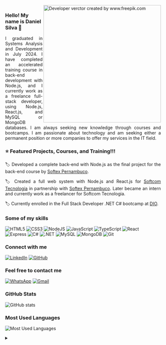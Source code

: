 <img align="right" alt="Developer verctor created by www.freepik.com" height="380" width="380" src="https://img.freepik.com/free-photo/person-playing-3d-video-games-device_23-2151005751.jpg">

### Hello! My name is Daniel Silva 👋

<p align="justify">I graduated in Systems Analysis and Development in July 2024. I have completed an accelerated training course in back-end development with Node.js, and I currently work as a freelance full-stack developer, using Node.js, React.js, and MySQL or MongoDB databases. I am always seeking new knowledge through courses and bootcamps. I am passionate about technology and am seeking either a permanent position or more companies to offer my services in the IT field.
  
### ⭐ Featured Projects, Courses, and Training!!! 

<p align="justify">🏷️ Developed a complete back-end with Node.js as the final project for the back-end course by <a href="https://softexpe.org.br" target="_blank">Softex Pernambuco</a>.</p>

<p align="justify">🏷️ Created a full web system with Node.js and React.js for <a href="https://softcom.inf.br" target="_blank">Softcom Tecnologia</a> in partnership with <a href="https://softexpe.org.br" target="_blank">Softex Pernambuco</a>. Later became an intern and currently work as a freelancer for Softcom Tecnologia.</p>

<p align="justify">🏷️ Currently enrolled in the Full Stack Developer .NET C# bootcamp at <a href="https://www.dio.me/" target="_blank">DIO</a>.</p>

### Some of my skills

![HTML5](https://img.shields.io/badge/HTML5-E34F26?style=for-the-badge&logo=html5&logoColor=white)
![CSS3](https://img.shields.io/badge/CSS3-1572B6?style=for-the-badge&logo=css3&logoColor=white)
![NodeJS](https://img.shields.io/badge/node.js-6DA55F?style=for-the-badge&logo=node.js&logoColor=white)
![JavaScript](https://img.shields.io/badge/JavaScript-F7DF1E?style=for-the-badge&logo=javascript&logoColor=black)
![TypeScript](https://img.shields.io/badge/TypeScript-007ACC?style=for-the-badge&logo=typescript&logoColor=white)
![React](https://img.shields.io/badge/React-20232A?style=for-the-badge&logo=react&logoColor=61DAFB)
![Express](https://img.shields.io/badge/express.js-%23404d59.svg?style=for-the-badge&logo=express&logoColor=%2361DAFB)
![C#](https://img.shields.io/badge/C%23-239120?style=for-the-badge&logo=c-sharp&logoColor=white)
![.NET](https://img.shields.io/badge/.NET-5C2D91?style=for-the-badge&logo=.net&logoColor=white)
![MySQL](https://img.shields.io/badge/MySQL-00000F?style=for-the-badge&logo=mysql&logoColor=white)
![MongoDB](https://img.shields.io/badge/MongoDB-%234ea94b.svg?style=for-the-badge&logo=mongodb&logoColor=white)
![Git](https://img.shields.io/badge/GIT-E44C30?style=for-the-badge&logo=git&logoColor=white)

### Connect with me

[![LinkedIn](https://img.shields.io/badge/-LinkedIn-0077B5?style=for-the-badge&logo=linkedin&logoColor=white)](https://www.linkedin.com/in/dvns)
[![GitHub](https://img.shields.io/badge/GitHub-100000?style=for-the-badge&logo=github&logoColor=white)](https://github.com/daniel-vns)

### Feel free to contact me

[![WhatsApp](https://img.shields.io/badge/-WhatsApp-25D366?style=for-the-badge&logo=whatsapp&logoColor=white)](https://wa.me/5581998242350)
[![Gmail](https://img.shields.io/badge/-Gmail-D14836?style=for-the-badge&logo=gmail&logoColor=white)](mailto:daniel.vns@live.com)

### GitHub Stats

![GitHub stats](https://github-readme-stats.vercel.app/api?username=daniel-vns&hide_title=true&show_icons=true&include_all_commits=false&count_private=true&line_height=25&hide=issues&bg_color=000&title_color=00A6FB&text_color=FFF&border_radius=3&border_color=36123c&icon_color=00A6FB&theme=jolly)

### Most Used Languages

![Most Used Languages](https://github-readme-stats-git-masterrstaa-rickstaa.vercel.app/api/top-langs/?username=daniel-vns&line_height=10&card_width=290&layout=compact&hide_title=true&count_private=true&langs_count=5&show_icons=true&title_color=00A6FB&hide=html,css,scss&bg_color=000&text_color=8B8B8B&border_radius=3&border_color=36123c&count_private=true)

<details align="left">
  <summary></summary> 
 
  - Badges by <a href="https://shields.io/">shields.io</a><br>
  - GitHub Stats and Most Used Language by <a href="https://github.com/anuraghazra/github-readme-stats">anuraghazra</a>
  - Developer vector created by <a href="https://www.freepik.com/vectors/developer">www.freepik.com</a>
 
  <div align="right">Made with 💜 by <a href="https://github.com/daniel-vns">DS</a>.</div>

</details>
